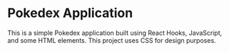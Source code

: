 # Pokedex Application
This is a simple Pokedex application built using React Hooks, JavaScript, and some HTML elements. This project uses CSS for design purposes.
